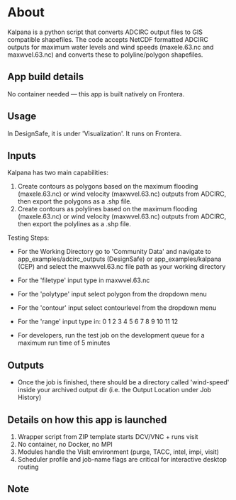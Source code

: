 # About
Kalpana is a python script that converts ADCIRC output files to GIS compatible shapefiles. The code accepts NetCDF formatted ADCIRC outputs for maximum water levels and wind speeds (maxele.63.nc and maxwvel.63.nc) and converts these to polyline/polygon shapefiles.

## App build details
No container needed — this app is built natively on Frontera.

## Usage
In DesignSafe, it is under 'Visualization'. It runs on Frontera.

## Inputs
Kalpana has two main capabilities:
1. Create contours as polygons based on the maximum flooding (maxele.63.nc) or wind velocity (maxwvel.63.nc) outputs from ADCIRC, then export the polygons as a .shp file.
2. Create contours as polylines based on the maximum flooding (maxele.63.nc) or wind velocity (maxwvel.63.nc) outputs from ADCIRC, then export the polylines as a .shp file.

Testing Steps:
- For the Working Directory go to 'Community Data' and navigate to app_examples/adcirc_outputs (DesignSafe) or app_examples/kalpana (CEP) and select the maxwvel.63.nc file path as your working directory
- For the 'filetype' input type in maxwvel.63.nc
- For the 'polytype' input select polygon from the dropdown menu
- For the 'contour' input select contourlevel from the dropdown menu
- For the 'range' input type in: 0 1 2 3 4 5 6 7 8 9 10 11 12

- For developers, run the test job on the development queue for a maximum run time of 5 minutes

## Outputs

- Once the job is finished, there should be a directory called 'wind-speed' inside your archived output dir (i.e. the Output Location under Job History)

## Details on how this app is launched
1. Wrapper script from ZIP template starts DCV/VNC + runs visit
2. No container, no Docker, no MPI
3. Modules handle the VisIt environment (purge, TACC, intel, impi, visit)
4. Scheduler profile and job-name flags are critical for interactive desktop routing

## Note
